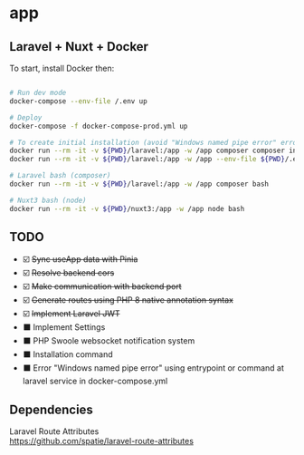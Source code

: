 # app
## Laravel + Nuxt + Docker


To start, install Docker then:

```bash

# Run dev mode
docker-compose --env-file /.env up

# Deploy
docker-compose -f docker-compose-prod.yml up

# To create initial installation (avoid "Windows named pipe error" error at laravel service command)
docker run --rm -it -v ${PWD}/laravel:/app -w /app composer composer install
docker run --rm -it -v ${PWD}/laravel:/app -w /app --env-file ${PWD}/.env composer php artisan app:install

# Laravel bash (composer)
docker run --rm -it -v ${PWD}/laravel:/app -w /app composer bash

# Nuxt3 bash (node)
docker run --rm -it -v ${PWD}/nuxt3:/app -w /app node bash

```

## TODO
- ☑️ ~~Sync useApp data with Pinia~~
- ☑️ ~~Resolve backend cors~~
- ☑️ ~~Make communication with backend port~~
- ☑️ ~~Generate routes using PHP 8 native annotation syntax~~
- ☑️ ~~Implement Laravel JWT~~
- ⬛ Implement Settings
- ⬛ PHP Swoole websocket notification system
- ⬛ Installation command
- ⬛ Error "Windows named pipe error" using entrypoint or command at laravel service in docker-compose.yml

## Dependencies

Laravel Route Attributes <br>
https://github.com/spatie/laravel-route-attributes
